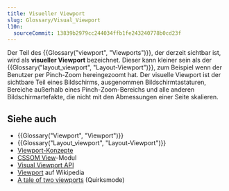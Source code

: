 ```yaml
---
title: Visueller Viewport
slug: Glossary/Visual_Viewport
l10n:
  sourceCommit: 13839b2979cc244034ffb1fe243240778b0cd23f
---
```


Der Teil des {{Glossary("viewport", "Viewports")}}, der derzeit sichtbar ist, wird als **visueller Viewport** bezeichnet. Dieser kann kleiner sein als der {{Glossary("layout_viewport", "Layout-Viewport")}}, zum Beispiel wenn der Benutzer per Pinch-Zoom hereingezoomt hat. Der visuelle Viewport ist der sichtbare Teil eines Bildschirms, ausgenommen Bildschirmtastaturen, Bereiche außerhalb eines Pinch-Zoom-Bereichs und alle anderen Bildschirmartefakte, die nicht mit den Abmessungen einer Seite skalieren.

## Siehe auch

- {{Glossary("Viewport", "Viewport")}}
- {{Glossary("Layout_viewport", "Layout-Viewport")}}
- [Viewport-Konzepte](/de/docs/Web/CSS/CSSOM_view/Viewport_concepts)
- [CSSOM View](/de/docs/Web/CSS/CSSOM_view)-Modul
- [Visual Viewport API](/de/docs/Web/API/Visual_Viewport_API)
- [Viewport](https://en.wikipedia.org/wiki/Viewport) auf Wikipedia
- [A tale of two viewports](https://www.quirksmode.org/mobile/viewports.html) (Quirksmode)
